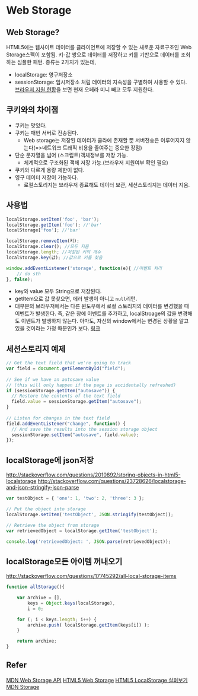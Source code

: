 # Web Storage
## Web Storage?
HTML5에는 웹사이트 데이터를 클라이언트에 저장할 수 있는 새로운 자료구조인 Web Storage스펙이 포함됨.
키-값 쌍으로 데이터를 저장하고 키를 기반으로 데이터를 조회하는 심플한 패턴.
종류는 2가지가 있는데,
- localStorage: 영구저장소
- sessionStorage: 임시저장소
처럼 데이터의 지속성을 구별하여 사용할 수 있다.
[브라우저 지원 현황](http://caniuse.com/#search=localstorage)을 보면 현재 오페라 미니 빼고 모두 지원한다.

## 쿠키와의 차이점
- 쿠키는 맛있다.
- 쿠키는 매번 서버로 전송된다.
    + Web storage는 저장된 데이터가 클라에 존재할 뿐 서버전송은 이루어지지 않는다(=>네트워크 트래픽 비용을 줄여주는 중요한 장점)
- 단순 문자열을 넘어 (스크립트)객체정보를 저장 가능.
    + 체계적으로 구조화된 객체 저장 가능.(브라우저 지원여부 확인 필요)
- 쿠키와 다르게 용량 제한이 없다.
- 영구 데이터 저장이 가능하다.
    + 로컬스토리지는 브라우저 종료해도 데이터 보관, 세션스토리지는 데이터 지움.

## 사용법
```javascript
localStorage.setItem('foo', 'bar');
localStorage.getItem('foo'); //'bar'
localStorage['foo']; //'bar'

localStorage.removeItem(키);
localStorage.clear(); //모두 지움
localStorage.length; //저장된 키의 개수
localStorage.key(값); //값으로 키를 찾음

window.addEventListener('storage', function(e){ //이벤트 처리
    // do sth
}, false);
```
- key와 value 모두 String으로 저장된다.
- getItem으로 값 못찾으면, 에러 발생이 아니고 `null`리턴.
- 대부분의 브라우저에서는 다른 윈도우에서 로컬 스토리지의 데이터를 변경했을 때 이벤트가 발생한다.
즉, 같은 창에 이벤트를 추가하고, localStroage의 값을 변경해도 이벤트가 발생하지 않는다.
아마도, 자신의 window에서는 변경된 상황을 알고 있을 것이라는 가정 때문인가 보다. [링크](http://stackoverflow.com/questions/5370784/localstorage-eventlistener-is-not-called)

## 세션스토리지 예제
```javascript
// Get the text field that we're going to track
var field = document.getElementById("field");
 
// See if we have an autosave value
// (this will only happen if the page is accidentally refreshed)
if (sessionStorage.getItem("autosave")) {
  // Restore the contents of the text field
  field.value = sessionStorage.getItem("autosave");
}
 
// Listen for changes in the text field
field.addEventListener("change", function() {
  // And save the results into the session storage object
  sessionStorage.setItem("autosave", field.value);
});
```

## localStorage에 json저장
http://stackoverflow.com/questions/2010892/storing-objects-in-html5-localstorage
http://stackoverflow.com/questions/23728626/localstorage-and-json-stringify-json-parse
```javascript
var testObject = { 'one': 1, 'two': 2, 'three': 3 };

// Put the object into storage
localStorage.setItem('testObject', JSON.stringify(testObject));

// Retrieve the object from storage
var retrievedObject = localStorage.getItem('testObject');

console.log('retrievedObject: ', JSON.parse(retrievedObject));
```

## localStorage모든 아이템 꺼내오기
http://stackoverflow.com/questions/17745292/all-local-storage-items
```javascript
function allStorage(){

    var archive = [],
        keys = Object.keys(localStorage),
        i = 0;

    for (; i < keys.length; i++) {
        archive.push( localStorage.getItem(keys[i]) );
    }

    return archive;
}
```

## Refer
[MDN Web Storage API](https://developer.mozilla.org/en-US/docs/Web/API/Web_Storage_API)
[HTML5 Web Storage](http://m.mkexdev.net/59)
[HTML5 LocalStorage 살펴보기](http://ohgyun.com/417)
[MDN Storage](https://developer.mozilla.org/ko/docs/Web/API/Storage)
